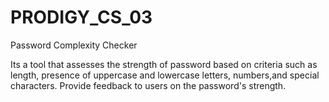 # PRODIGY_CS_03
Password Complexity Checker 

Its a tool that assesses the strength of 
password based on criteria such as length,
presence of uppercase and lowercase letters, 
numbers,and special characters. Provide feedback 
to users on the password's strength.
